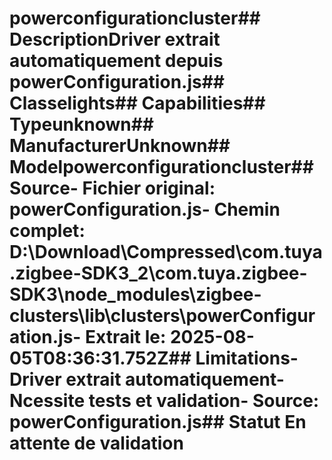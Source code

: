 # powerconfigurationcluster##  DescriptionDriver extrait automatiquement depuis powerConfiguration.js##  Classelights##  Capabilities##  Typeunknown##  ManufacturerUnknown##  Modelpowerconfigurationcluster##  Source- **Fichier original**: powerConfiguration.js- **Chemin complet**: D:\Download\Compressed\com.tuya.zigbee-SDK3_2\com.tuya.zigbee-SDK3\node_modules\zigbee-clusters\lib\clusters\powerConfiguration.js- **Extrait le**: 2025-08-05T08:36:31.752Z##  Limitations- Driver extrait automatiquement- Ncessite tests et validation- Source: powerConfiguration.js##  Statut En attente de validation